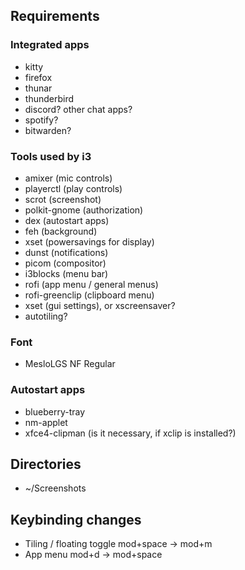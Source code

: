 ## Requirements

### Integrated apps

- kitty
- firefox
- thunar
- thunderbird
- discord? other chat apps?
- spotify?
- bitwarden?

### Tools used by i3

- amixer (mic controls)
- playerctl (play controls)
- scrot (screenshot)
- polkit-gnome (authorization)
- dex (autostart apps)
- feh (background)
- xset (powersavings for display)
- dunst (notifications)
- picom (compositor)
- i3blocks (menu bar)
- rofi (app menu / general menus)
- rofi-greenclip (clipboard menu)
- xset (gui settings), or xscreensaver?
- autotiling?

### Font

- MesloLGS NF Regular

### Autostart apps

- blueberry-tray
- nm-applet
- xfce4-clipman (is it necessary, if xclip is installed?)

## Directories

- ~/Screenshots

## Keybinding changes

- Tiling / floating toggle mod+space -> mod+m
- App menu mod+d -> mod+space
